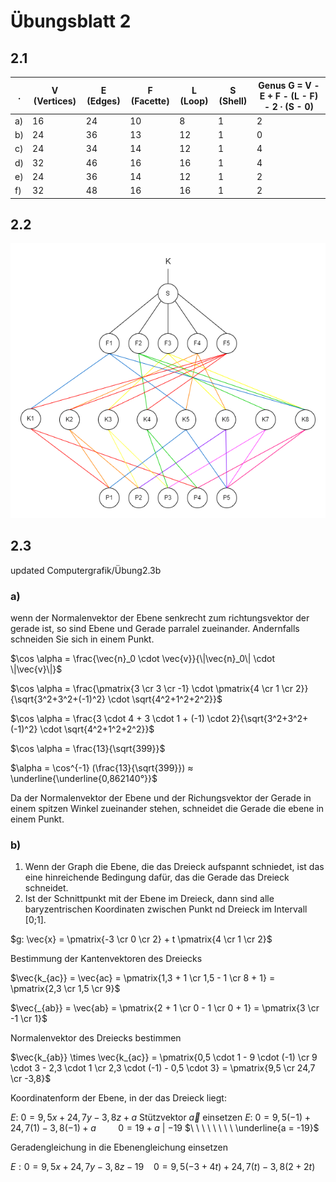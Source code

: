# Übungsblatt 2

## 2.1

| .  | V (Vertices) | E (Edges) | F (Facette) | L (Loop) | S (Shell) | Genus G = V - E + F - (L - F) - 2 ∙ (S - 0) |
|----|--------------|-----------|-------------|----------|-----------|---------------------------------------------|
| a) | 16           | 24        | 10          | 8        | 1         | 2                                           |
| b) | 24           | 36        | 13          | 12       | 1         | 0                                           |
| c) | 24           | 34        | 14          | 12       | 1         | 4                                           |
| d) | 32           | 46        | 16          | 16       | 1         | 4                                           |
| e) | 24           | 36        | 14          | 12       | 1         | 2                                           |
| f) | 32           | 48        | 16          | 16       | 1         | 2                                           |

## 2.2

![lösung zu 2.2](./files/Übung2.2.drawio.png)

## 2.3

updated Computergrafik/Übung2.3b

### a)

wenn der Normalenvektor der Ebene senkrecht zum richtungsvektor der gerade ist, so sind Ebene und Gerade parralel zueinander. Andernfalls schneiden Sie sich in einem Punkt.

$\cos \alpha = \frac{\vec{n}_0 \cdot \vec{v}}{\|\vec{n}_0\| \cdot \|\vec{v}\|}$

$\cos \alpha = \frac{\pmatrix{3 \cr 3 \cr -1} \cdot \pmatrix{4 \cr 1 \cr 2}}{\sqrt{3^2+3^2+(-1)^2} \cdot \sqrt{4^2+1^2+2^2}}$

$\cos \alpha = \frac{3 \cdot 4 + 3 \cdot 1 + (-1) \cdot 2}{\sqrt{3^2+3^2+(-1)^2} \cdot \sqrt{4^2+1^2+2^2}}$

$\cos \alpha = \frac{13}{\sqrt{399}}$

$\alpha = \cos^{-1} (\frac{13}{\sqrt{399}}) ≈ \underline{\underline{0,862140°}}$

Da der Normalenvektor der Ebene und der Richungsvektor der Gerade in einem spitzen Winkel zueinander stehen, schneidet die Gerade die ebene in einem Punkt.

### b)

1. Wenn der Graph die Ebene, die das Dreieck aufspannt schniedet, ist das eine hinreichende Bedingung dafür, das die Gerade das Dreieck schneidet.
2. Ist der Schnittpunkt mit der Ebene im Dreieck, dann sind alle baryzentrischen Koordinaten zwischen Punkt nd Dreieck im Intervall [0;1].

$g: \vec{x} = \pmatrix{-3 \cr 0 \cr 2} + t \pmatrix{4 \cr 1 \cr 2}$

Bestimmung der Kantenvektoren des Dreiecks

$\vec{k_{ac}} = \vec{ac} = \pmatrix{1,3 + 1 \cr 1,5 - 1 \cr 8 + 1} = \pmatrix{2,3 \cr 1,5 \cr 9}$

$\vec{_{ab}} = \vec{ab} = \pmatrix{2 + 1 \cr 0 - 1 \cr 0 + 1} = \pmatrix{3 \cr -1 \cr 1}$

Normalenvektor des Dreiecks bestimmen

$\vec{k_{ab}} \times \vec{k_{ac}} = \pmatrix{0,5 \cdot 1 - 9 \cdot (-1) \cr 9 \cdot 3 - 2,3 \cdot 1 \cr 2,3 \cdot (-1) - 0,5 \cdot 3} = \pmatrix{9,5 \cr 24,7 \cr -3,8}$

Koordinatenform der Ebene, in der das Dreieck liegt:

$E:\ 0 = 9,5x + 24,7y -3,8z + a$
Stützvektor $\vec{a}$ einsetzen
$E:\ 0 = 9,5(-1) + 24,7(1)-3,8(-1) + a$
$\ \ \ \ \ \ \ \ 0 = 19 + a$ | $-19$
$\ \ \ \ \ \ \ \ \underline{a = -19}$

Geradengleichung in die Ebenengleichung einsetzen

$E: 0 = 9,5x + 24,7y - 3,8z - 19$
$\ \ \ 0 = 9,5(-3 +4t) + 24,7(t) - 3,8(2+2t)$
